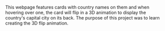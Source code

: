 This webpage features cards with country names on them and when hovering over one, the card will flip in a 3D animation to display the country's capital city on its back. The purpose of this project was to learn creating the 3D flip animation.
